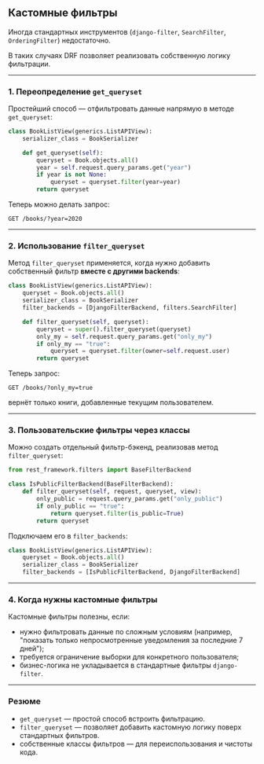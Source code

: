 ## Кастомные фильтры

Иногда стандартных инструментов (`django-filter`, `SearchFilter`, `OrderingFilter`) недостаточно.   

В таких случаях DRF позволяет реализовать собственную логику фильтрации.

---

### 1. Переопределение `get_queryset`

Простейший способ — отфильтровать данные напрямую в методе `get_queryset`:

```python
class BookListView(generics.ListAPIView):
    serializer_class = BookSerializer

    def get_queryset(self):
        queryset = Book.objects.all()
        year = self.request.query_params.get("year")
        if year is not None:
            queryset = queryset.filter(year=year)
        return queryset
```

Теперь можно делать запрос:

```
GET /books/?year=2020
```

---

### 2. Использование `filter_queryset`

Метод `filter_queryset` применяется, когда нужно добавить собственный фильтр **вместе с другими backends**:

```python
class BookListView(generics.ListAPIView):
    queryset = Book.objects.all()
    serializer_class = BookSerializer
    filter_backends = [DjangoFilterBackend, filters.SearchFilter]

    def filter_queryset(self, queryset):
        queryset = super().filter_queryset(queryset)
        only_my = self.request.query_params.get("only_my")
        if only_my == "true":
            queryset = queryset.filter(owner=self.request.user)
        return queryset
```

Теперь запрос:

```
GET /books/?only_my=true
```

вернёт только книги, добавленные текущим пользователем.

---

### 3. Пользовательские фильтры через классы

Можно создать отдельный фильтр-бэкенд, реализовав метод `filter_queryset`:

```python
from rest_framework.filters import BaseFilterBackend

class IsPublicFilterBackend(BaseFilterBackend):
    def filter_queryset(self, request, queryset, view):
        only_public = request.query_params.get("only_public")
        if only_public == "true":
            return queryset.filter(is_public=True)
        return queryset
```

Подключаем его в `filter_backends`:

```python
class BookListView(generics.ListAPIView):
    queryset = Book.objects.all()
    serializer_class = BookSerializer
    filter_backends = [IsPublicFilterBackend, DjangoFilterBackend]
```

---

### 4. Когда нужны кастомные фильтры

Кастомные фильтры полезны, если:

* нужно фильтровать данные по сложным условиям (например, "показать только непросмотренные уведомления за последние 7 дней");
* требуется ограничение выборки для конкретного пользователя;
* бизнес-логика не укладывается в стандартные фильтры `django-filter`.

---

### Резюме

* `get_queryset` — простой способ встроить фильтрацию.
* `filter_queryset` — позволяет добавить кастомную логику поверх стандартных фильтров.
* собственные классы фильтров — для переиспользования и чистоты кода.

